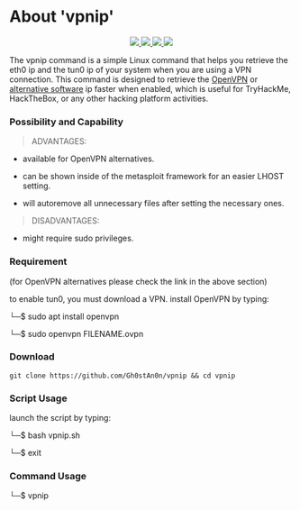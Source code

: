 # About 'vpnip'

<p align="center">
   </a>
      <a href="https://github.com/Gh0stAn0n/vpnip">
      <img src="https://img.shields.io/badge/Version-1.5.0-darkgreen">
        <img src="https://img.shields.io/badge/Release%20Date-febuary%202023-purple">
  <img src="https://shields.io/badge/Bash-100%25-066da5">
  <img src="https://shields.io/badge/Platform-Linux-darkred">
    </a>
  </p>
</p>

The vpnip command is a simple Linux command that helps you retrieve the eth0 ip and the tun0 ip of your system when you are using a VPN connection. This command is designed to retrieve the [OpenVPN](https://github.com/OpenVPN/openvpn/) or [alternative software](https://alternativeto.net/software/openvpn/?platform=linux) ip faster when enabled, which is useful for TryHackMe, HackTheBox, or any other hacking platform activities.

### Possibility and Capability

> ADVANTAGES:

- available for OpenVPN alternatives.

- can be shown inside of the metasploit framework for an easier LHOST setting.

- will autoremove all unnecessary files after setting the necessary ones.

> DISADVANTAGES:

- might require sudo privileges.

### Requirement

(for OpenVPN alternatives please check the link in the above section)

to enable tun0, you must download a VPN. install OpenVPN by typing:

└─$ sudo apt install openvpn

└─$ sudo openvpn FILENAME.ovpn

### Download

    git clone https://github.com/Gh0stAn0n/vpnip && cd vpnip

### Script Usage

launch the script by typing:

└─$ bash vpnip.sh

└─$ exit

### Command Usage

└─$ vpnip
